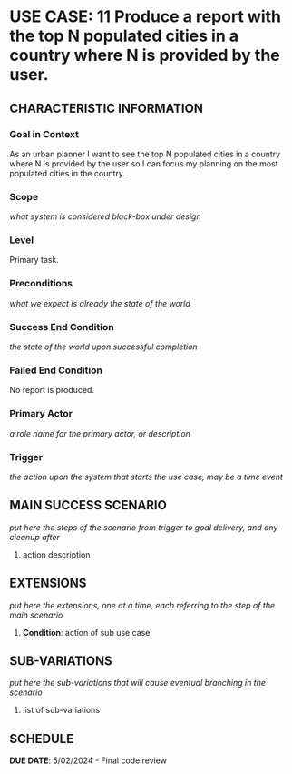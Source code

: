 # USE CASE: 11 Produce a report with the top N populated cities in a country where N is provided by the user.

## CHARACTERISTIC INFORMATION

### Goal in Context

As an urban planner I want to see the top N populated cities in a country where N is provided by the user so I can focus my planning on the most populated cities in the country.

### Scope

*what system is considered black-box under design*

### Level

Primary task.

### Preconditions

*what we expect is already the state of the world*

### Success End Condition

*the state of the world upon successful completion*

### Failed End Condition

No report is produced.

### Primary Actor

*a role name for the primary actor, or description*

### Trigger

*the action upon the system that starts the use case, may be a time event*

## MAIN SUCCESS SCENARIO

*put here the steps of the scenario from trigger to goal delivery, and any cleanup after*

1. action description

## EXTENSIONS

*put here the extensions, one at a time, each referring to the step of the main scenario*

1. **Condition**: action of sub use case

## SUB-VARIATIONS

*put here the sub-variations that will cause eventual branching in the scenario*

1. list of sub-variations

## SCHEDULE

**DUE DATE**: 5/02/2024 - Final code review
